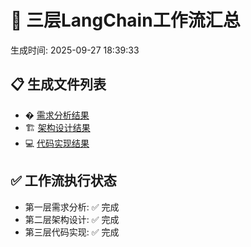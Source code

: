 # 🚀 三层LangChain工作流汇总

生成时间: 2025-09-27 18:39:33

## 📋 生成文件列表

- � [需求分析结果](example_1_1_需求分析.md)
- 🏗️ [架构设计结果](example_1_2_架构设计.md)
- 💻 [代码实现结果](example_1_3_代码实现.md)

## ✅ 工作流执行状态

- 第一层需求分析: ✅ 完成
- 第二层架构设计: ✅ 完成
- 第三层代码实现: ✅ 完成
